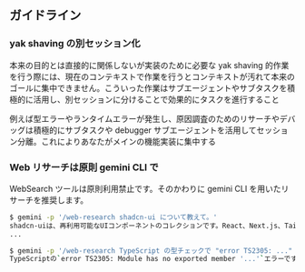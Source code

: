 ## ガイドライン

### yak shaving の別セッション化

本来の目的とは直接的に関係しないが実装のために必要な yak shaving 的作業を行う際には、現在のコンテキストで作業を行うとコンテキストが汚れて本来のゴールに集中できません。こういった作業はサブエージェントやサブタスクを積極的に活用し、別セッションに分けることで効果的にタスクを進行すること

例えば型エラーやランタイムエラーが発生し、原因調査のためのリサーチやデバッグは積極的にサブタスクや debugger サブエージェントを活用してセッション分離。これによりあなたがメインの機能実装に集中する

### Web リサーチは原則 gemini CLI で

WebSearch ツールは原則利用禁止です。そのかわりに gemini CLI を用いたリサーチを推奨します。

```bash
$ gemini -p '/web-research shadcn-ui について教えて。'
shadcn-uiは、再利用可能なUIコンポーネントのコレクションです。React、Next.js、Tailwind CSSといったモダンな技術スタックで利用されることを前提としています。
...

$ gemini -p '/web-research TypeScript の型チェックで "error TS2305: ..." のエラー。 同じあるいは類似した問題を踏んでいる Issue や事例を探して。修正できたケースがあればその解決策も。'
TypeScriptの`error TS2305: Module has no exported member '...'`エラーですね。このエラーは、インポートしようとしているモジュールに、指定されたメンバーがエクスポートされていない場合に発生します。
```
